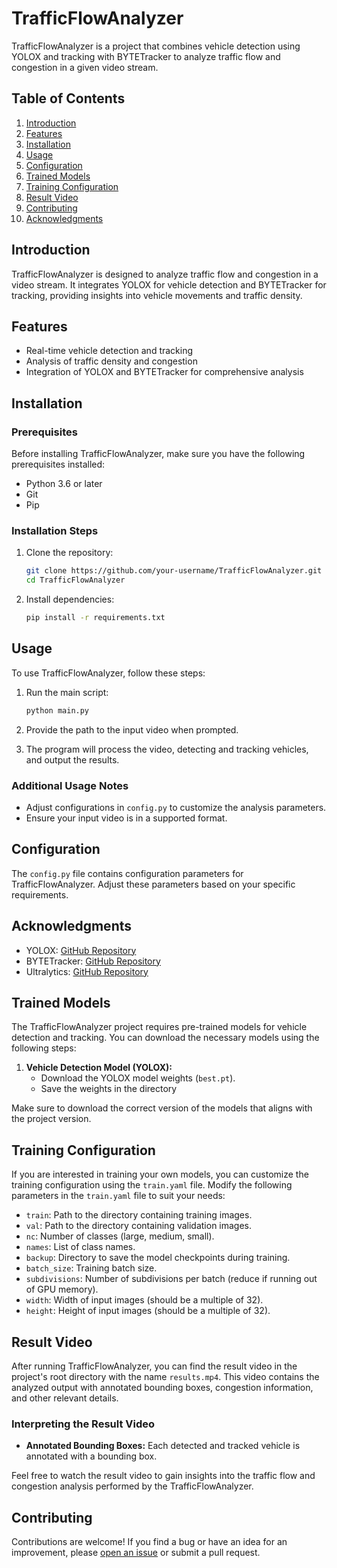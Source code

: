 # TrafficFlowAnalyzer

TrafficFlowAnalyzer is a project that combines vehicle detection using YOLOX and tracking with BYTETracker to analyze traffic flow and congestion in a given video stream.

## Table of Contents

1. [Introduction](#introduction)
2. [Features](#features)
3. [Installation](#installation)
4. [Usage](#usage)
5. [Configuration](#configuration)
6. [Trained Models](#trained-models)
7. [Training Configuration](#training-configuration)
8. [Result Video](#result-video)
9. [Contributing](#contributing)
10. [Acknowledgments](#acknowledgments)



## Introduction

TrafficFlowAnalyzer is designed to analyze traffic flow and congestion in a video stream. It integrates YOLOX for vehicle detection and BYTETracker for tracking, providing insights into vehicle movements and traffic density.

## Features

- Real-time vehicle detection and tracking
- Analysis of traffic density and congestion
- Integration of YOLOX and BYTETracker for comprehensive analysis

## Installation

### Prerequisites

Before installing TrafficFlowAnalyzer, make sure you have the following prerequisites installed:

- Python 3.6 or later
- Git
- Pip

### Installation Steps

1. Clone the repository:

    ```bash
    git clone https://github.com/your-username/TrafficFlowAnalyzer.git
    cd TrafficFlowAnalyzer
    ```

2. Install dependencies:

    ```bash
    pip install -r requirements.txt
    ```

## Usage

To use TrafficFlowAnalyzer, follow these steps:

1. Run the main script:

    ```bash
    python main.py
    ```

2. Provide the path to the input video when prompted.

3. The program will process the video, detecting and tracking vehicles, and output the results.

### Additional Usage Notes

- Adjust configurations in `config.py` to customize the analysis parameters.
- Ensure your input video is in a supported format.

## Configuration

The `config.py` file contains configuration parameters for TrafficFlowAnalyzer. Adjust these parameters based on your specific requirements.

## Acknowledgments

- YOLOX: [GitHub Repository](https://github.com/Megvii-BaseDetection/YOLOX)
- BYTETracker: [GitHub Repository](https://github.com/ifzhang/ByteTrack)
- Ultralytics: [GitHub Repository](https://github.com/ultralytics/yolov5)

## Trained Models

The TrafficFlowAnalyzer project requires pre-trained models for vehicle detection and tracking. You can download the necessary models using the following steps:

1. **Vehicle Detection Model (YOLOX):**
   - Download the YOLOX model weights (`best.pt`).
   - Save the weights in the  directory

Make sure to download the correct version of the models that aligns with the project version.

## Training Configuration

If you are interested in training your own models, you can customize the training configuration using the `train.yaml` file. Modify the following parameters in the `train.yaml` file to suit your needs:

- `train`: Path to the directory containing training images.
- `val`: Path to the directory containing validation images.
- `nc`: Number of classes (large, medium, small).
- `names`: List of class names.
- `backup`: Directory to save the model checkpoints during training.
- `batch_size`: Training batch size.
- `subdivisions`: Number of subdivisions per batch (reduce if running out of GPU memory).
- `width`: Width of input images (should be a multiple of 32).
- `height`: Height of input images (should be a multiple of 32).

## Result Video

After running TrafficFlowAnalyzer, you can find the result video in the project's root directory with the name `results.mp4`. This video contains the analyzed output with annotated bounding boxes, congestion information, and other relevant details.

### Interpreting the Result Video

- **Annotated Bounding Boxes:** Each detected and tracked vehicle is annotated with a bounding box.

Feel free to watch the result video to gain insights into the traffic flow and congestion analysis performed by the TrafficFlowAnalyzer.

## Contributing

Contributions are welcome! If you find a bug or have an idea for an improvement, please [open an issue](https://github.com/your-username/TrafficFlowAnalyzer/issues) or submit a pull request.
